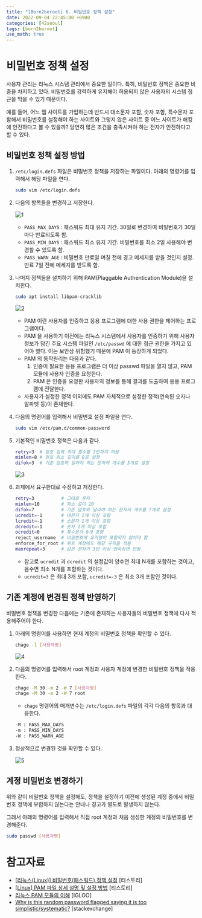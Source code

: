 ```yaml
---
title: "[Born2beroot] 6. 비밀번호 정책 설정"
date: 2022-09-04 22:45:00 +0900
categories: [42seoul]
tags: [born2beroot]
use_math: true
---
```


# 비밀번호 정책 설정

사용자 관리는 리눅스 시스템 관리에서 중요한 일이다. 특히, 비밀번호 정책은 중요한 비중을 차지하고 있다. 비밀번호를 강력하게 유지해야 허용되지 않은 사용자의 시스템 접근을 막을 수 있기 때문이다.

예를 들어, 어느 웹 사이트를 가입하는데 반드시 대소문자 포함, 숫자 포함, 특수문자 포함해서 비밀번호를 설정해야 하는 사이트와 그렇지 않은 사이트 중 어느 사이트가 해킹에 안전하다고 볼 수 있을까? 당연히 많은 조건을 충족시켜야 하는 전자가 안전하다고 할 수 있다.

## 비밀번호 정책 설정 방법

1. `/etc/login.defs` 파일은 비밀번호 정책을 저장하는 파일이다. 아래의 명령어를 입력해서 해당 파일을 연다.

   ```bash
   sudo vim /etc/login.defs
   ```

2. 다음의 항목들을 변경하고 저장한다.

   ![1](/assets/images/2022/2022-09-04-born2beroot-setting-password-policy/1.png)

   - `PASS_MAX_DAYS` : 패스워드 최대 유지 기간. 30일로 변경하여 비밀번호가 30일마다 만료되도록 함.
   - `PASS_MIN_DAYS` : 패스워드 최소 유지 기간. 비밀번호를 최소 2일 사용해야 변경할 수 있도록 함.
   - `PASS_WARN_AGE` : 비밀번호 만료일 며칠 전에 경고 메세지를 받을 것인지 설정. 만료 7일 전에 메세지를 받도록 함.

3. 나머지 정책들을 설치하기 위해 PAM(Plaggable Authentication Module)을 설치한다.

   ```bash
   sudo apt install libpam-cracklib
   ```

   ![2](/assets/images/2022/2022-09-04-born2beroot-setting-password-policy/2.png)

   - PAM 이란 사용자를 인증하고 응용 프로그램에 대한 사용 권한을 제어하는 프로그램이다.
   - PAM 을 사용하기 이전에는 리눅스 시스템에서 사용자를 인증하기 위해 사용자 정보가 담긴 주요 시스템 파일인 `/etc/passwd` 에 대한 접근 권한을 가지고 있어야 했다. 이는 보안상 위험했기 때문에 PAM 이 등장하게 되었다.
   - PAM 의 동작원리는 다음과 같다.
     1. 인증이 필요한 응용 프로그램은 더 이상 passwd 파일을 열지 않고, PAM 모듈에 사용자 인증을 요청한다.
     2. PAM 은 인증을 요청한 사용자의 정보를 통해 결과를 도출하여 응용 프로그램에 전달한다.
   - 사용자가 설정한 정책 이외에도 PAM 자체적으로 설정한 정책(연속된 숫자나 알파벳 등)이 존재한다.

4. 다음의 명령어를 입력해서 비밀번호 설정 파일을 연다.

   ```bash
   sudo vim /etc/pam.d/common-password
   ```

5. 기본적인 비밀번호 정책은 다음과 같다.

   ```bash
   retry=3  # 암호 입력 최대 횟수를 3번까지 허용
   minlen=8 # 암호 최소 길이를 8로 설정
   difok=3  # 기존 암호와 달라야 하는 문자의 개수를 3개로 설정
   ```

   ![3](/assets/images/2022/2022-09-04-born2beroot-setting-password-policy/3.png)

6. 과제에서 요구한대로 수정하고 저장한다.

   ```bash
   retry=3          # 그대로 유지
   minlen=10        # 최소 길이 10
   difok=7          # 기존 암호와 달라야 하는 문자의 개수를 7개로 설정
   ucredit=-1       # 대문자 1개 이상 포함
   lcredit=-1       # 소문자 1개 이상 포함
   dcredit=-1       # 숫자 1개 이상 포함
   ocredit=0        # 특수문자 0개 포함
   reject_username  # 비밀번호에 유저명이 포함되지 않아야 함
   enforce_for_root # 루트 계정에도 해당 규칙을 적용
   maxrepeat=3      # 같은 문자가 3번 이상 연속하면 안됨
   ```

   - 참고로 `ucredit` 과 `dcredit` 의 설정값이 양수면 최대 N개를 포함하는 것이고, 음수면 최소 N개를 포함하는 것이다.
   - `ucredit=3` 은 최대 3개 포함, `ucredit=-3` 은 최소 3개 포함인 것이다.

## 기존 계정에 변경된 정책 반영하기

비밀번호 정책을 변경한 다음에는 기존에 존재하는 사용자들의 비밀번호 정책에 다시 적용해주어야 한다.

1. 아래의 명령어를 사용하면 현재 계정의 비밀번호 정책을 확인할 수 있다.

   ```bash
   chage -l [사용자명]
   ```

   ![4](/assets/images/2022/2022-09-04-born2beroot-setting-password-policy/4.png)

2. 다음의 명령어를 입력해서 root 계정과 사용자 계정에 변경한 비밀번호 정책을 적용한다.

   ```bash
   chage -M 30 -m 2 -W 7 [사용자명]
   chage -M 30 -m 2 -W 7 root
   ```

   - `chage` 명령어의 매개변수는 `/etc/login.defs` 파일의 각각 다음의 항목과 대응한다.

   ```bash
   -M : PASS_MAX_DAYS
   -m : PASS_MIN_DAYS
   -W : PASS_WARN_AGE
   ```

3. 정상적으로 변경된 것을 확인할 수 있다.

   ![5](/assets/images/2022/2022-09-04-born2beroot-setting-password-policy/5.png)

## 계정 비밀번호 변경하기

위와 같이 비밀번호 정책을 설정해도, 정책을 설정하기 이전에 생성된 계정 중에서 비밀번호 정책에 부합하지 않는다는 안내나 경고가 별도로 발생하지 않는다.

그래서 아래의 명령어를 입력해서 직접 root 계정과 처음 생성한 계정의 비밀번호를 변경해준다.

```bash
sudo passwd [사용자명]
```

# 참고자료

- [[리눅스(Linux)] 비밀번호(패스워드) 정책 설정](https://jmoon417.tistory.com/36) [티스토리]
- [[Linux] PAM 파일 상세 설명 및 설정 방법](https://sysops.tistory.com/125) [티스토리]
- [리눅스 PAM 모듈의 이해](http://www.igloosec.co.kr/BLOG_%EB%A6%AC%EB%88%85%EC%8A%A4%20PAM%20%EB%AA%A8%EB%93%88%EC%9D%98%20%EC%9D%B4%ED%95%B4?searchItem=&searchWord=&bbsCateId=49&gotoPage=1) [IGLOO]
- [Why is this random password flagged saying it is too simplistic/systematic?](https://unix.stackexchange.com/questions/121087/why-is-this-random-password-flagged-saying-it-is-too-simplistic-systematic) [stackexchange]
